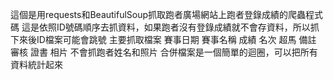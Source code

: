 這個是用requests和BeautifulSoup抓取跑者廣場網站上跑者登錄成績的爬蟲程式碼
這是依照ID號碼順序去抓資料，如果跑者沒有登錄成績就不會存資料，所以抓下來後ID檔案可能會跳號
主要抓取檔案 賽事日期	賽事名稱	成績	名次	超馬	備註	審核	證書	相片
不會抓跑者姓名和照片
合併檔案是一個簡單的迴圈，可以把所有資料統計起來
